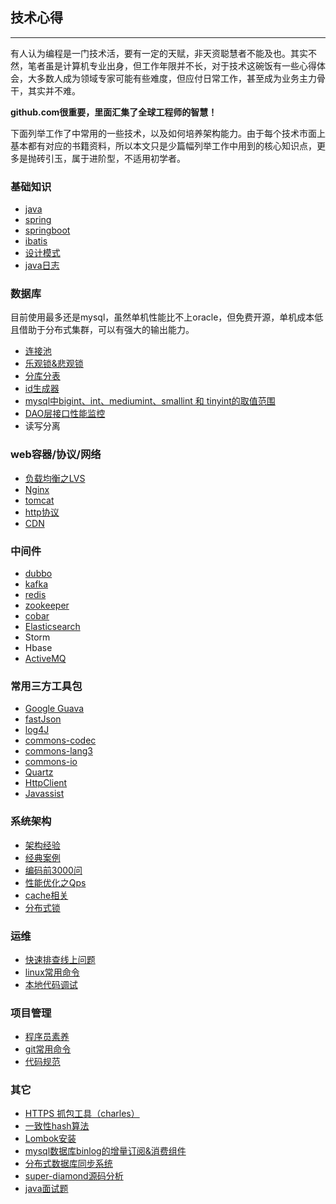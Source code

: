 ## 技术心得

---

有人认为编程是一门技术活，要有一定的天赋，非天资聪慧者不能及也。其实不然，笔者虽是计算机专业出身，但工作年限并不长，对于技术这碗饭有一些心得体会，大多数人成为领域专家可能有些难度，但应付日常工作，甚至成为业务主力骨干，其实并不难。

**github.com很重要，里面汇集了全球工程师的智慧！**

下面列举工作了中常用的一些技术，以及如何培养架构能力。由于每个技术市面上基本都有对应的书籍资料，所以本文只是少篇幅列举工作中用到的核心知识点，更多是抛砖引玉，属于进阶型，不适用初学者。

### 基础知识
* 	[java](basic-knowledge/java.md)
*  	[spring](basic-knowledge/spring.md)
*  	[springboot](basic-knowledge/springboot.md)
*	[ibatis](basic-knowledge/ibatis.md)
*	[设计模式](basic-knowledge/常用的设计模式.md)
*	[java日志](basic-knowledge/Log4j.md)


### 数据库
目前使用最多还是mysql，虽然单机性能比不上oracle，但免费开源，单机成本低且借助于分布式集群，可以有强大的输出能力。

*	[连接池](data-base/数据库连接池.md)
* 	[乐观锁&悲观锁](data-base/锁机制.md)
* 	[分库分表](data-base/分库分表.md)
* 	[id生成器](data-base/id生成器.md)
* 	[mysql中bigint、int、mediumint、smallint 和 tinyint的取值范围](data-base/bigint类型.md)
* 	[DAO层接口性能监控](data-base/DAO层接口性能监控.md)
* 	读写分离

### web容器/协议/网络

* [负载均衡之LVS](system-architecture/LVS.md)
* [Nginx](web/Nginx.md)
* [tomcat](http://tomcat.apache.org/)
* [http协议](web/http协议.md)
* [CDN](system-architecture/CDN.md)


### 中间件

* [dubbo](middle-software/dubbo.md)
* [kafka](middle-software/kafka.md)
* [redis](open-source-framework/redis.md)
* [zookeeper](middle-software/zookeeper.md)
* [cobar](http://hualong.iteye.com/blog/2102798)
* [Elasticsearch](middle-software/elasticsearch.md)
* Storm
* Hbase
* [ActiveMQ](https://github.com/apache/activemq)



### 常用三方工具包

* [Google Guava](open-source-framework/Goole-Guava.md)
* [fastJson](open-source-framework/fastJson.md)
* [log4J](http://blog.csdn.net/itomge/article/details/17913607)
* [commons-codec](open-source-framework/commons-codec.md)
* [commons-lang3](open-source-framework/commons-lang3.md)
* [commons-io](open-source-framework/commons-io.md)
* [Quartz](open-source-framework/Quartz.md)
* [HttpClient](open-source-framework/HttpClient.md)
* [Javassist](http://blog.csdn.net/itomge/article/details/7671294)



### 系统架构 

* [架构经验](system-architecture/架构经验.md)
* [经典案例](system-architecture/经典案例.md)
* [编码前3000问](system-architecture/编码前3000问.md)
* [性能优化之Qps](system-architecture/性能优化之Qps.md)
* [cache相关](system-architecture/cache相关.md)
* [分布式锁](system-architecture/分布式锁.md)



### 运维

*	[快速排查线上问题](ops/online-question.md)
*	[linux常用命令](ops/linux常用命令.md)
*	[本地代码调试](ops/本地代码调试.md)


### 项目管理

* [程序员素养](project-management/程序员素养.md)
* [git常用命令](project-management/git常用命令.md)
* [代码规范](project-management/代码规范.md)


### 其它

*	[HTTPS 抓包工具（charles）](http://blog.vetcafe.net/2013/12/charlesproxyiphonehttps.html)
*	[一致性hash算法](other/一致性hash.md)
*	[Lombok安装](http://www.blogjava.net/fancydeepin/archive/2012/07/12/382933.html)
*	[mysql数据库binlog的增量订阅&消费组件](https://github.com/alibaba/canal)
*	[分布式数据库同步系统](https://github.com/alibaba/otter)
*	[super-diamond源码分析](other/super-diamond源码分析.md)
*	[java面试题](other/java-interview.md)

